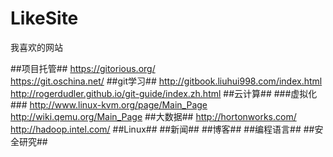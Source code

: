 LikeSite
========

我喜欢的网站

##项目托管##
https://gitorious.org/  
https://git.oschina.net/
##git学习##
http://gitbook.liuhui998.com/index.html  
http://rogerdudler.github.io/git-guide/index.zh.html
##云计算##
###虚拟化###
http://www.linux-kvm.org/page/Main_Page  
http://wiki.qemu.org/Main_Page
##大数据##
http://hortonworks.com/  
http://hadoop.intel.com/
##Linux##
##新闻##
##博客##
##编程语言##
##安全研究##
